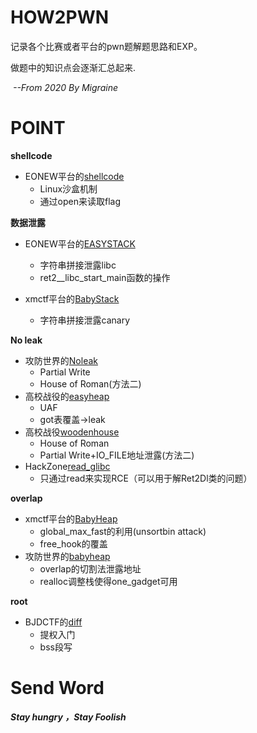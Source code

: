 # HOW2PWN

记录各个比赛或者平台的pwn题解题思路和EXP。

做题中的知识点会逐渐汇总起来.

​               					*--From 2020 By Migraine*

# POINT

**shellcode**

- EONEW平台的[shellcode](https://github.com/migraine-sudo/how2pwn/tree/master/EONEW/SHELLCODE)
  - Linux沙盒机制
  - 通过open来读取flag

**数据泄露**

- EONEW平台的[EASYSTACK](https://github.com/migraine-sudo/how2pwn/tree/master/EONEW/EASYSTACK)
  - 字符串拼接泄露libc
  - ret2__libc_start_main函数的操作

- xmctf平台的[BabyStack](https://github.com/migraine-sudo/how2pwn/tree/master/xmctf/BABYSTACK)
  - 字符串拼接泄露canary

**No leak**

- 攻防世界的[Noleak](https://github.com/migraine-sudo/how2pwn/tree/master/攻防世界/Noleak)
  - Partial Write
  - House of Roman(方法二)
- 高校战役的[easyheap](https://github.com/migraine-sudo/how2pwn/tree/master/高校战役/easyheap)
  - UAF
  - got表覆盖->leak
- 高校战役[woodenhouse](https://github.com/migraine-sudo/how2pwn/tree/master/高校战役/woodenbox)
  - House of Roman
  - Partial Write+IO_FILE地址泄露(方法二)
- HackZone[read_glibc](https://github.com/migraine-sudo/how2pwn/tree/master/HackZone/read_glibc)
  - 只通过read来实现RCE（可以用于解Ret2Dl类的问题）

**overlap**

- xmctf平台的[BabyHeap](https://github.com/migraine-sudo/how2pwn/tree/master/xmctf/BABYHEAP)
  - global_max_fast的利用(unsortbin attack)
  - free_hook的覆盖
- 攻防世界的[babyheap](https://github.com/migraine-sudo/how2pwn/tree/master/攻防世界/babyheap)
  - overlap的切割法泄露地址
  - realloc调整栈使得one_gadget可用

**root**

- BJDCTF的[diff](https://github.com/migraine-sudo/how2pwn/tree/master/BJDCTF/diff)
  - 提权入门
  - bss段写

# Send Word

***Stay hungry ，Stay Foolish***


